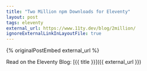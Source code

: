 ```yaml
---
title: "Two Million npm Downloads for Eleventy"
layout: post
tags: eleventy
external_url: https://www.11ty.dev/blog/2million/
ignoreExternalLinkInLayoutFile: true
---
```

{% originalPostEmbed external_url %}

Read on the Eleventy Blog: [{{ title }}]({{ external_url }})
